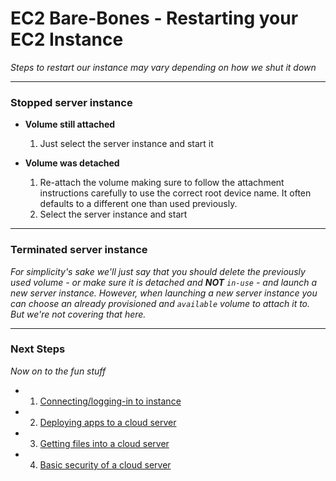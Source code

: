 # EC2 Bare-Bones - Restarting your EC2 Instance
*Steps to restart our instance may vary depending on how we shut it down*

---

### **Stopped server instance**
  - **Volume still attached**
    1. Just select the server instance and start it

  - **Volume was detached**
    1. Re-attach the volume making sure to follow the attachment instructions carefully to use the correct root device name. It often defaults to a different one than used previously.
    2. Select the server instance and start

---

### **Terminated server instance**
*For simplicity's sake we'll just say that you should delete the previously used volume - or make sure it is detached and **NOT** `in-use` - and launch a new server instance. However, when launching a new server instance you can choose an already provisioned and `available` volume to attach it to. But we're not covering that here.*

---

### **Next Steps**
*Now on to the fun stuff*

  - 1. [Connecting/logging-in to instance][ec2-connection]
  - 2. [Deploying apps to a cloud server][ec2-deploy]
  - 3. [Getting files into a cloud server][ec2-file-management]
  - 4. [Basic security of a cloud server][ec2-security]


[ec2-connection]: ./EC2_CONNECTION.md.md
[ec2-deploy]: ./EC2_DEPLOY.md
[ec2-file-management]: ./EC2_FILE_MANAGEMENT.md
[ec2-security]: ./EC2_BASIC_SECURITY.md